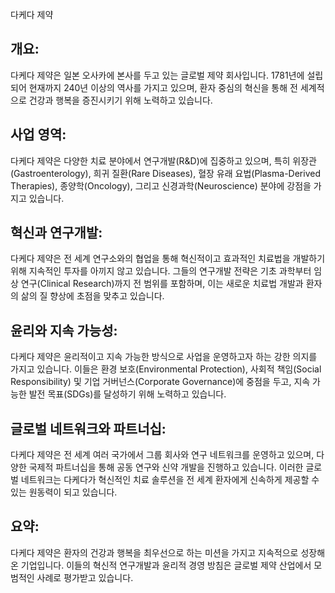 다케다 제약

## 개요:
다케다 제약은 일본 오사카에 본사를 두고 있는 글로벌 제약 회사입니다. 1781년에 설립되어 현재까지 240년 이상의 역사를 가지고 있으며, 환자 중심의 혁신을 통해 전 세계적으로 건강과 행복을 증진시키기 위해 노력하고 있습니다.

## 사업 영역:
다케다 제약은 다양한 치료 분야에서 연구개발(R&D)에 집중하고 있으며, 특히 위장관(Gastroenterology), 희귀 질환(Rare Diseases), 혈장 유래 요법(Plasma-Derived Therapies), 종양학(Oncology), 그리고 신경과학(Neuroscience) 분야에 강점을 가지고 있습니다.

## 혁신과 연구개발:
다케다 제약은 전 세계 연구소와의 협업을 통해 혁신적이고 효과적인 치료법을 개발하기 위해 지속적인 투자를 아끼지 않고 있습니다. 그들의 연구개발 전략은 기초 과학부터 임상 연구(Clinical Research)까지 전 범위를 포함하며, 이는 새로운 치료법 개발과 환자의 삶의 질 향상에 초점을 맞추고 있습니다.

## 윤리와 지속 가능성:
다케다 제약은 윤리적이고 지속 가능한 방식으로 사업을 운영하고자 하는 강한 의지를 가지고 있습니다. 이들은 환경 보호(Environmental Protection), 사회적 책임(Social Responsibility) 및 기업 거버넌스(Corporate Governance)에 중점을 두고, 지속 가능한 발전 목표(SDGs)를 달성하기 위해 노력하고 있습니다.

## 글로벌 네트워크와 파트너십:
다케다 제약은 전 세계 여러 국가에서 그룹 회사와 연구 네트워크를 운영하고 있으며, 다양한 국제적 파트너십을 통해 공동 연구와 신약 개발을 진행하고 있습니다. 이러한 글로벌 네트워크는 다케다가 혁신적인 치료 솔루션을 전 세계 환자에게 신속하게 제공할 수 있는 원동력이 되고 있습니다.

## 요약:
다케다 제약은 환자의 건강과 행복을 최우선으로 하는 미션을 가지고 지속적으로 성장해 온 기업입니다. 이들의 혁신적 연구개발과 윤리적 경영 방침은 글로벌 제약 산업에서 모범적인 사례로 평가받고 있습니다.